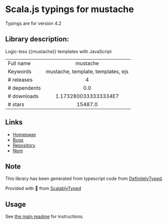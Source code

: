 
# Scala.js typings for mustache

Typings are for version 4.2

## Library description:
Logic-less {{mustache}} templates with JavaScript

|                    |                 |
| ------------------ | :-------------: |
| Full name          | mustache |
| Keywords           | mustache, template, templates, ejs |
| # releases         | 4 |
| # dependents       | 0.0 |
| # downloads        | 1.1732800333333334E7 |
| # stars            | 15487.0 |

## Links
- [Homepage](https://github.com/janl/mustache.js)
- [Bugs](https://github.com/janl/mustache.js/issues)
- [Repository](https://github.com/janl/mustache.js)
- [Npm](https://www.npmjs.com/package/mustache)
    


## Note
This library has been generated from typescript code from [DefinitelyTyped](https://definitelytyped.org).

Provided with :purple_heart: from [ScalablyTyped](https://github.com/oyvindberg/ScalablyTyped)

## Usage
See [the main readme](../../readme.md) for instructions.


